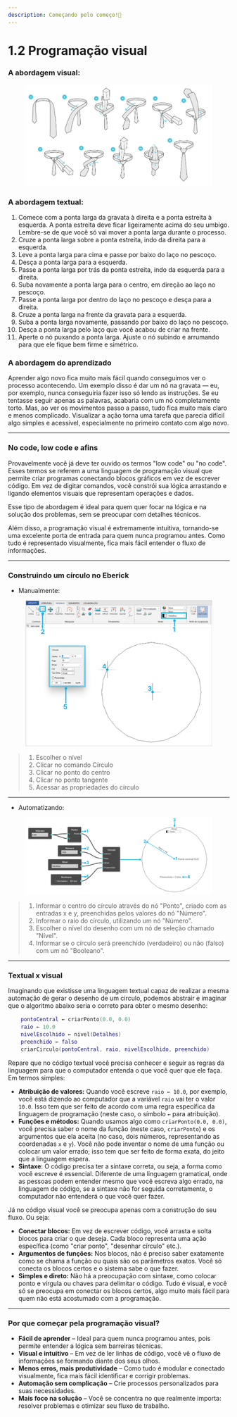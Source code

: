 ```yaml
---
description: Começando pelo começo!📝
---
```


# 1.2 Programação visual

### A abordagem visual:

<figure><img src="../.gitbook/assets/image.png" alt=""><figcaption></figcaption></figure>

### A abordagem textual:

1. Comece com a ponta larga da gravata à direita e a ponta estreita à esquerda. A ponta estreita deve ficar ligeiramente acima do seu umbigo. Lembre-se de que você só vai mover a ponta larga durante o processo.
2. Cruze a ponta larga sobre a ponta estreita, indo da direita para a esquerda.
3. Leve a ponta larga para cima e passe por baixo do laço no pescoço.
4. Desça a ponta larga para a esquerda.
5. Passe a ponta larga por trás da ponta estreita, indo da esquerda para a direita.
6. Suba novamente a ponta larga para o centro, em direção ao laço no pescoço.
7. Passe a ponta larga por dentro do laço no pescoço e desça para a direita.
8. Cruze a ponta larga na frente da gravata para a esquerda.
9. Suba a ponta larga novamente, passando por baixo do laço no pescoço.
10. Desça a ponta larga pelo laço que você acabou de criar na frente.
11. Aperte o nó puxando a ponta larga. Ajuste o nó subindo e arrumando para que ele fique bem firme e simétrico.

### A abordagem do aprendizado

Aprender algo novo fica muito mais fácil quando conseguimos ver o processo acontecendo. Um exemplo disso é dar um nó na gravata — eu, por exemplo, nunca conseguiria fazer isso só lendo as instruções. Se eu tentasse seguir apenas as palavras, acabaria com um nó completamente torto. Mas, ao ver os movimentos passo a passo, tudo fica muito mais claro e menos complicado. Visualizar a ação torna uma tarefa que parecia difícil algo simples e acessível, especialmente no primeiro contato com algo novo.

***

### No code, low code e afins

Provavelmente você já deve ter ouvido os termos "low code" ou "no code". Esses termos se referem a uma linguagem de programação visual que permite criar programas conectando blocos gráficos em vez de escrever código. Em vez de digitar comandos, você constrói sua lógica arrastando e ligando elementos visuais que representam operações e dados.

Esse tipo de abordagem é ideal para quem quer focar na lógica e na solução dos problemas, sem se preocupar com detalhes técnicos.

Além disso, a programação visual é extremamente intuitiva, tornando-se uma excelente porta de entrada para quem nunca programou antes. Como tudo é representado visualmente, fica mais fácil entender o fluxo de informações.

***

### Construindo um círculo no Eberick

* Manualmente:

<figure><img src="../.gitbook/assets/image (4).png" alt=""><figcaption></figcaption></figure>

> 1. Escolher o nível
> 2. Clicar no comando Círculo&#x20;
> 3. Clicar no ponto do centro&#x20;
> 4. Clicar no ponto tangente
> 5. Acessar as propriedades do círculo

***

* Automatizando:

<figure><img src="../.gitbook/assets/image (5).png" alt=""><figcaption></figcaption></figure>

> 1. Informar o centro do círculo através do nó "Ponto", criado com as entradas x e y, preenchidas pelos valores do nó "Número".
> 2. Informar o raio do círculo, utilizando um nó "Número".&#x20;
> 3. Escolher o nível do desenho com um nó de seleção chamado "Nível".&#x20;
> 4. Informar se o círculo será preenchido (verdadeiro) ou não (falso) com um nó "Booleano".

***

### Textual x visual

Imaginando que existisse uma linguagem textual capaz de realizar a mesma automação de gerar o desenho de um circulo, podemos abstrair e imaginar que o algoritmo abaixo seria o correto para obter o mesmo desenho:&#x20;

```lua
    pontoCentral ← criarPonto(0.0, 0.0)
    raio ← 10.0
    nivelEscolhido ← nivel(Detalhes)
    preenchido ← falso
    criarCirculo(pontoCentral, raio, nivelEscolhido, preenchido)
```

Repare que no código textual você precisa conhecer e seguir as regras da linguagem para que o computador entenda o que você quer que ele faça. Em termos simples:

* **Atribuição de valores:** Quando você escreve `raio ← 10.0`, por exemplo, você está dizendo ao computador que a variável `raio` vai ter o valor `10.0`. Isso tem que ser feito de acordo com uma regra específica da linguagem de programação (neste caso, o símbolo `←` para atribuição).
* **Funções e métodos:** Quando usamos algo como `criarPonto(0.0, 0.0)`, você precisa saber o nome da função (neste caso, `criarPonto`) e os argumentos que ela aceita (no caso, dois números, representando as coordenadas `x` e `y`). Você não pode inventar o nome de uma função ou colocar um valor errado; isso tem que ser feito de forma exata, do jeito que a linguagem espera.
* **Sintaxe**: O código precisa ter a sintaxe correta, ou seja, a forma como você escreve é essencial. Diferente de uma linguagem gramatical, onde as pessoas podem entender mesmo que você escreva algo errado, na linguagem de código, se a sintaxe não for seguida corretamente, o computador não entenderá o que você quer fazer.



Já no código visual você se preocupa apenas com a construção do seu fluxo. Ou seja:&#x20;

* **Conectar blocos:** Em vez de escrever código, você arrasta e solta blocos para criar o que deseja. Cada bloco representa uma ação específica (como "criar ponto", "desenhar círculo" etc.).
* **Argumentos de funções:** Nos blocos, não é preciso saber exatamente como se chama a função ou quais são os parâmetros exatos. Você só conecta os blocos certos e o sistema sabe o que fazer.
* **Simples e direto:** Não há a preocupação com sintaxe, como colocar ponto e vírgula ou chaves para delimitar o código. Tudo é visual, e você só se preocupa em conectar os blocos certos, algo muito mais fácil para quem não está acostumado com a programação.

***

### Por que começar pela programação visual?&#x20;

* **Fácil de aprender** – Ideal para quem nunca programou antes, pois permite entender a lógica sem barreiras técnicas.
* **Visual e intuitivo** – Em vez de ler linhas de código, você vê o fluxo de informações se formando diante dos seus olhos.
* **Menos erros, mais produtividade** – Como tudo é modular e conectado visualmente, fica mais fácil identificar e corrigir problemas.
* **Automação sem complicação** – Crie processos personalizados para suas necessidades.
* **Mais foco na solução** – Você se concentra no que realmente importa: resolver problemas e otimizar seu fluxo de trabalho.

